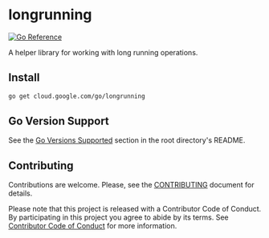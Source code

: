 # longrunning

[![Go Reference](https://pkg.go.dev/badge/cloud.google.com/go/longrunning.svg)](https://pkg.go.dev/cloud.google.com/go/longrunning)

A helper library for working with long running operations.

## Install

```bash
go get cloud.google.com/go/longrunning
```

## Go Version Support

See the [Go Versions Supported](https://github.com/googleapis/google-cloud-go#go-versions-supported)
section in the root directory's README.

## Contributing

Contributions are welcome. Please, see the [CONTRIBUTING](https://github.com/GoogleCloudPlatform/google-cloud-go/blob/main/CONTRIBUTING.md)
document for details.

Please note that this project is released with a Contributor Code of Conduct.
By participating in this project you agree to abide by its terms. See
[Contributor Code of Conduct](https://github.com/GoogleCloudPlatform/google-cloud-go/blob/main/CONTRIBUTING.md#contributor-code-of-conduct)
for more information.
